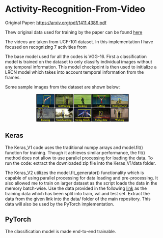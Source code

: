 # Activity-Recognition-From-Video

Original Paper: https://arxiv.org/pdf/1411.4389.pdf

Thew original data used for training by the paper can be found [here](https://drive.google.com/folderview?id=0B_U4GvmpCOecMVIwS1lkSm5KTGM&usp=sharing)  

The videos are taken from UCF-101 dataset. In this implementation I have focused on recognizing 7 activities from  

The base model used for all the codes is VGG-16. First a classification model is trained on the dataset to only classify individual images without any temporal information. This model checkpoint is then used to initialize a LRCN model which takes into account temporal information from the frames.  

Some sample images from the dataset are shown below:  

<p align="center">
  <img src="assets/ucf-101.jpeg" width="60%">
</p>

## Keras
The Keras_V1 code uses the traditional numpy arrays and model.fit() function for training. Though it achieves similar performance, the fit() method does not allow to use parallel processing for loading the data. To run the code: extract the downloaded zip file into the Keras_V1/data folder.

The Keras_V2 utilizes the model.fit_generator() functionality which is capable of using parallel processing for data loading and pre-processing. It also allowed me to train on larger dataset as the script loads the data in the memory batch-wise. Use the data provided in the following [link](https://www.dropbox.com/s/rxyr2303tknm4ty/data.tar.gz?dl=0) as the training data which has been split into train, val and test set. Extract the data from the given link into the data/ folder of the main repository. This data will also be used by the PyTorch implementation. 

## PyTorch
The classification model is made end-to-end trainable.


